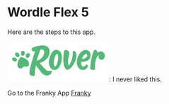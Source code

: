 # Wordle Flex 5

Here are the steps to this app.

![hi](/logo.png): I never liked this.

Go to the Franky App [Franky](https://franky-app-ix96j.ondigitalocean.app/blahg)
